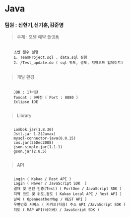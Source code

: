 # Java
### 팀원 : 신현기,신기훈,김준영
> 주제 : 호텔 예약 플랫폼
<pre>
  <code>
    초반 필수 실행
    1. TeamProject.sql , data.sql 실행
    2. /Test_update.do ( sql 위도, 경도, 지역코드 업데이트)
  </code>
</pre>
>  개발 환경
<pre>
  <code>
    JDK : 17버전
    Tomcat : 9버전 ( Port : 8080 )
    Eclipse IDE
  </code>
</pre>
> Library
<pre>
  <code>
    Lombok.jar(1.8.30)
    Jstl.jar 1.2(Javax)
    mysql-connector-java(8.0.15)
    cos.jar(26Dec2008)
    json-simple.jar(1.1.1)
    gson.jar(2.8.5)
  </code>
</pre>
> API
<pre>
  <code>
    Login ( Kakao / Rest API )
    Login ( Naver / JavaScript SDK  )
    결재 및 본인 인증(Test) ( PortOne / JavaScript SDK ) 
    지역 코드 및 위도,경도 ( Kakao Local API / Rest API )
    날씨 ( OpenWeatherMap / REST API )
    우편번호 서비스 ( 카카오(다음) 주소 API /JavaScript SDK )
    지도 ( MAP API(네이버) / JavaScript SDK )
  </code>
</pre>

